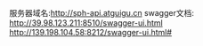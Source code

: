 服务器域名:http://sph-api.atguigu.cn
swagger文档:
http://39.98.123.211:8510/swagger-ui.html
http://139.198.104.58:8212/swagger-ui.html#
